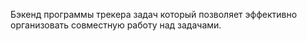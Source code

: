 Бэкенд программы трекера задач который позволяет эффективно организовать совместную работу над задачами.

